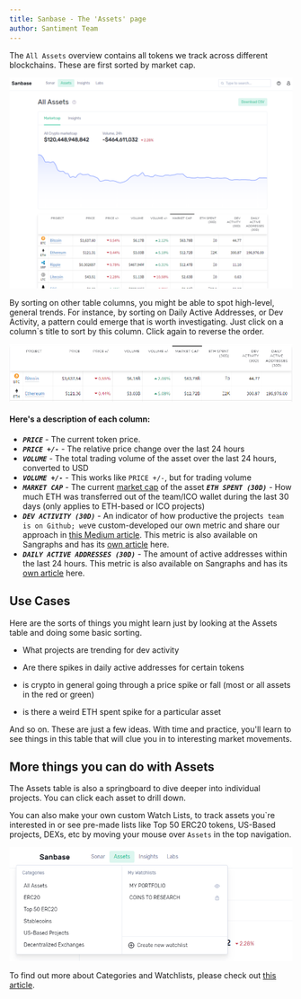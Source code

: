 ```yaml
---
title: Sanbase - The 'Assets' page
author: Santiment Team
---
```


The `All Assets` overview contains all tokens we track across
different blockchains. These are first sorted by market cap.

![](01_all_assets.png)

By sorting on other table columns, you might be able to spot high-level,
general trends. For instance, by sorting on Daily Active Addresses, or
Dev Activity, a pattern could emerge that is worth investigating. Just
click on a column`s title to sort by this column. Click again to
reverse the order.

![](03_asset_columns.png)

#### Here's a description of each column:

- ***`PRICE`*** - The current token price.
- ***`PRICE +/-`*** - The relative price change over the last 24 hours
- ***`VOLUME`*** - The total trading volume of the asset over the last
24 hours, converted to USD
- ***`VOLUME +/-`*** - This works like `PRICE +/-`, but for trading
volume
- ***`MARKET CAP`*** - The current [market
cap](https://en.wikipedia.org/wiki/Market_capitalization) of the asset
***`ETH SPENT (30D)`*** - How much ETH was transferred out of the
team/ICO wallet during the last 30 days (only applies to ETH-based or
ICO projects)
- ***`DEV ACTIVITY (30D)`*** - An indicator of how productive the
project`s team is on Github; we`ve custom-developed our own metric and
share our approach in [this Medium
article](https://medium.com/santiment/tracking-github-activity-of-crypto-projects-introducing-a-better-approach-9fb1af3f1c32).
This metric is also available on Sangraphs and has its [own
article](/sangraphs/metrics/developer-activity)
here.
- ***`DAILY ACTIVE ADDRESSES (30D)`*** - The amount of active addresses
within the last 24 hours. This metric is also available on Sangraphs and
has its [own
article](/sangraphs/metrics/daily-active-addresses)
here.

## Use Cases

Here are the sorts of things you might learn just by looking at the
Assets table and doing some basic sorting.

-   What projects are trending for dev activity

<!-- -->

-   Are there spikes in daily active addresses for certain tokens

<!-- -->

-   is crypto in general going through a price spike or fall (most or
    all assets in the red or green)

<!-- -->

-   is there a weird ETH spent spike for a particular asset

And so on. These are just a few ideas. With time and practice, you'll
learn to see things in this table that will clue you in to interesting
market movements.


## More things you can do with Assets

The Assets table is also a springboard to dive deeper into individual
projects. You can click each asset to drill down.

You can also make your own custom Watch Lists, to track assets you\`re
interested in or see pre-made lists like Top 50 ERC20 tokens, US-Based
projects, DEXs, etc by moving your mouse over `Assets` in the top
navigation.

![](02_assets_menu.png)

To find out more about Categories and Watchlists, please check out [this
article](/sanbase/about/categories-and-watchlists).
